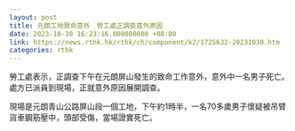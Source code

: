 ```yaml
---
layout: post
title: 元朗工地致命意外　勞工處正調查意外原因
date: 2023-10-30 16:23:16.000000000 +08:00
link: https://news.rthk.hk/rthk/ch/component/k2/1725632-20231030.htm
categories: rthk
---
```


勞工處表示，正調查下午在元朗屏山發生的致命工作意外，意外中一名男子死亡。處方已派員到現場，正就意外原因展開調查。

現場是元朗青山公路屏山段一個工地，下午約1時半，一名70多歲男子懷疑被吊臂貨車鋼筋壓中，頭部受傷，當場證實死亡。
